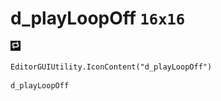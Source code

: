 # d_playLoopOff `16x16`
<img src="/img/d_playLoopOff.png" width=16 height=16>

``` CSharp
EditorGUIUtility.IconContent("d_playLoopOff")
```
```
d_playLoopOff
```
